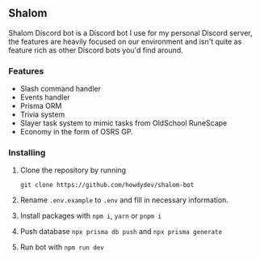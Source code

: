 ## Shalom

Shalom Discord bot is a Discord bot I use for my personal Discord server, the features are heavily focused on our environment and isn't quite as feature rich as other Discord bots you'd find around.

### Features

- Slash command handler
- Events handler
- Prisma ORM
- Trivia system
- Slayer task system to mimic tasks from OldSchool RuneScape
- Economy in the form of OSRS GP.

### Installing

1.  Clone the repository by running

        git clone https://github.com/howdydev/shalom-bot

2.  Rename `.env.example` to `.env` and fill in necessary information.
3.  Install packages with `npm i`, `yarn` or `pnpm i`
4.  Push database `npx prisma db push` and `npx prisma generate`
5.  Run bot with `npm run dev`
